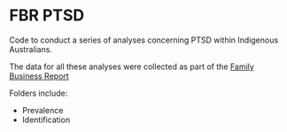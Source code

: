 # FBR PTSD
Code to conduct a series of analyses concerning PTSD within Indigenous Australians.

The data for all these analyses were collected as part of the [Family Business Report](https://www.beyondblue.org.au/docs/default-source/research-project-files/bw0284-the-family-business-final-report.pdf?sfvrsn=6)

Folders include:
- Prevalence
- Identification
